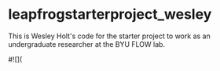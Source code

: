 # leapfrogstarterproject_wesley
This is Wesley Holt's code for the starter project to work as an undergraduate researcher at the BYU FLOW lab.

#![](
